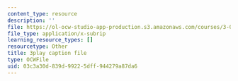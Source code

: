 ```yaml
---
content_type: resource
description: ''
file: https://ol-ocw-studio-app-production.s3.amazonaws.com/courses/3-091sc-introduction-to-solid-state-chemistry-fall-2010/03c3a30d839d99225dff944279a87da6_Io_4ZckeQ1k.srt
file_type: application/x-subrip
learning_resource_types: []
resourcetype: Other
title: 3play caption file
type: OCWFile
uid: 03c3a30d-839d-9922-5dff-944279a87da6
---
```

